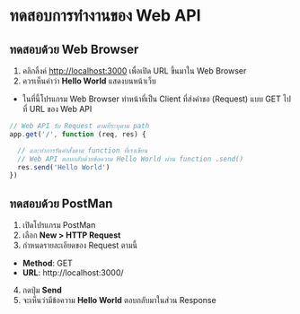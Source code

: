 
# ทดสอบการทำงานของ Web API 


## ทดสอบด้วย Web Browser 

1. คลิกลิ้งค์ [http://localhost:3000](http://localhost:3000) เพื่อเปิด URL ขึ้นมาใน Web Browser
2. ควรเห็นคำว่า **Hello World** แสดงบนหน้าเว็บ 

- ในที่นี้โปรแกรม Web Browser ทำหน้าที่เป็น Client ที่ส่งคำขอ (Request) แบบ GET ไปที่ URL ของ Web API 

```js
// Web API รับ Request ตามที่ระบุตาม path 
app.get('/', function (req, res) {

  // และทำการรันคำสั่งตาม function ที่เราเขียน
  // Web API ตอบกลับด้วยข้อความ Hello World ผ่าน function .send()
  res.send('Hello World')
})
```

## ทดสอบด้วย PostMan 

1. เปิดโปรแกรม PostMan 
2. เลือก **New > HTTP Request**
3. กำหนดรายละเอียดของ Request ตามนี้ 

- **Method**: GET
- **URL**: http://localhost:3000/

4. กดปุ่ม **Send** 
5. จะเห็นว่ามีข้อความ **Hello World** ตอบกลับมาในส่วน Response
